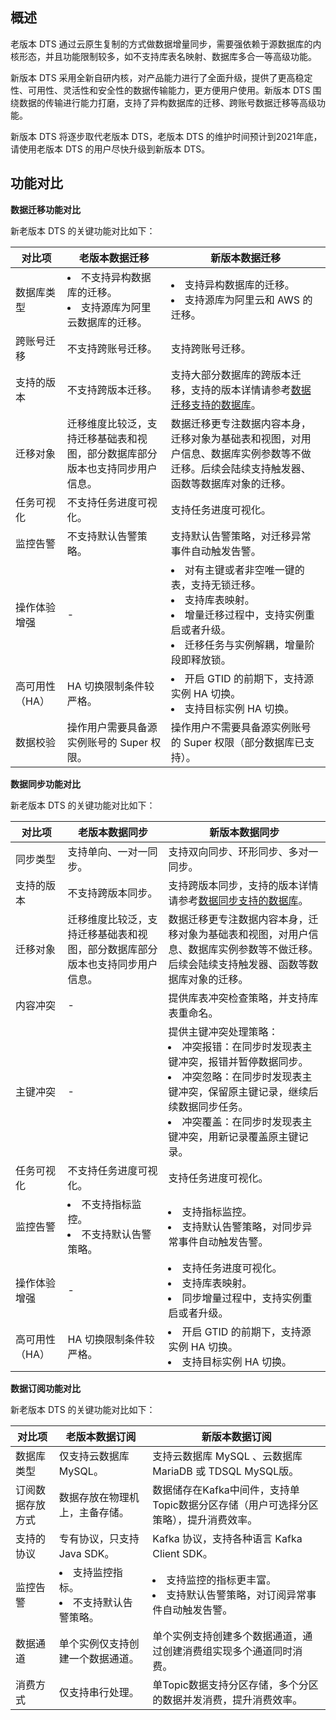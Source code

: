 ﻿## 概述

老版本 DTS 通过云原生复制的方式做数据增量同步，需要强依赖于源数据库的内核形态，并且功能限制较多，如不支持库表名映射、数据库多合一等高级功能。

 新版本 DTS 采用全新自研内核，对产品能力进行了全面升级，提供了更高稳定性、可用性、灵活性和安全性的数据传输能力，更方便用户使用。新版本 DTS 围绕数据的传输进行能力打磨，支持了异构数据库的迁移、跨账号数据迁移等高级功能。 

新版本 DTS 将逐步取代老版本 DTS，老版本 DTS 的维护时间预计到2021年底，请使用老版本 DTS 的用户尽快升级到新版本 DTS。 

## 功能对比

**数据迁移功能对比**

新老版本 DTS 的关键功能对比如下：

| 对比项         | 老版本数据迁移                                               | 新版本数据迁移                                               |
| -------------- | ------------------------------------------------------------ | ------------------------------------------------------------ |
| 数据库类型     | <li>不支持异构数据库的迁移。<br><li>支持源库为阿里云数据库的迁移。 | <li>支持异构数据库的迁移。<br><li>支持源库为阿里云和 AWS 的迁移。 |
| 跨账号迁移     | 不支持跨账号迁移。                                           | 支持跨账号迁移。                                             |
| 支持的版本     | 不支持跨版本迁移。                                           | 支持大部分数据库的跨版本迁移，支持的版本详情请参考[数据迁移支持的数据库]()。 |
| 迁移对象       | 迁移维度比较泛，支持迁移基础表和视图，部分数据库部分版本也支持同步用户信息。 | 数据迁移更专注数据内容本身，迁移对象为基础表和视图，对用户信息、数据库实例参数等不做迁移。后续会陆续支持触发器、函数等数据库对象的迁移。 |
| 任务可视化     | 不支持任务进度可视化。                                       | 支持任务进度可视化。                                         |
| 监控告警       | 不支持默认告警策略。                                         | 支持默认告警策略，对迁移异常事件自动触发告警。               |
| 操作体验增强   | -                                                            | <li>对有主键或者非空唯一键的表，支持无锁迁移。<br><li>支持库表映射。<br><li>增量迁移过程中，支持实例重启或者升级。<br><li>迁移任务与实例解耦，增量阶段即释放锁。 |
| 高可用性（HA） | HA 切换限制条件较严格。                                      | <li>开启 GTID 的前期下，支持源实例 HA 切换。<li>支持目标实例 HA 切换。 |
| 数据校验       | 操作用户需要具备源实例账号的 Super 权限。                    | 操作用户不需要具备源实例账号的 Super 权限（部分数据库已支持）。 |

**数据同步功能对比**

新老版本 DTS 的关键功能对比如下：

| 对比项         | 老版本数据同步                                               | 新版本数据同步                                               |
| -------------- | ------------------------------------------------------------ | ------------------------------------------------------------ |
| 同步类型       | 支持单向、一对一同步。                                       | 支持双向同步、环形同步、多对一同步。                         |
| 支持的版本     | 不支持跨版本同步。                                           | 支持跨版本同步，支持的版本详情请参考[数据同步支持的数据库]()。 |
| 迁移对象       | 迁移维度比较泛，支持迁移基础表和视图，部分数据库部分版本也支持同步用户信息。 | 数据迁移更专注数据内容本身，迁移对象为基础表和视图，对用户信息、数据库实例参数等不做迁移。后续会陆续支持触发器、函数等数据库对象的迁移。 |
| 内容冲突       | -                                                            | 提供库表冲突检查策略，并支持库表重命名。                     |
| 主键冲突       | -                                                            | 提供主键冲突处理策略：<br><li>冲突报错：在同步时发现表主键冲突，报错并暂停数据同步。<br/><li>冲突忽略：在同步时发现表主键冲突，保留原主键记录，继续后续数据同步任务。<br/><li>冲突覆盖：在同步时发现表主键冲突，用新记录覆盖原主键记录。 |
| 任务可视化     | 不支持任务进度可视化。                                       | 支持任务进度可视化。                                         |
| 监控告警       | <li>不支持指标监控。<li>不支持默认告警策略。                 | <li>支持指标监控。<li>支持默认告警策略，对同步异常事件自动触发告警。 |
| 操作体验增强   | -                                                            | <li>支持任务进度可视化。<br/> <li>支持库表映射。<br/> <li>同步增量过程中，支持实例重启或者升级。 |
| 高可用性（HA） | HA 切换限制条件较严格。                                      | <li>开启 GTID 的前期下，支持源实例 HA 切换。<br/><li>支持目标实例 HA 切换。 |

**数据订阅功能对比**

新老版本 DTS 的关键功能对比如下：

| 对比项           | 老版本数据订阅                    | 新版本数据订阅                                               |
| ---------------- | --------------------------------- | ------------------------------------------------------------ |
| 数据库类型       | 仅支持云数据库 MySQL。 | 支持云数据库 MySQL 、云数据库 MariaDB 或 TDSQL MySQL版。 |
| 订阅数据存放方式 | 数据存放在物理机上，主备存储。    | 数据储存在Kafka中间件，支持单Topic数据分区存储（用户可选择分区策略），提升消费效率。 |
| 支持的协议       | 专有协议，只支持 Java SDK。       | Kafka 协议，支持各种语言 Kafka Client SDK。           |
| 监控告警 | <li>支持监控指标。<li>不支持默认告警策略。 | <li>支持监控的指标更丰富。<li>支持默认告警策略，对订阅异常事件自动触发告警。 |
| 数据通道         | 单个实例仅支持创建一个数据通道。  | 单个实例支持创建多个数据通道，通过创建消费组实现多个通道同时消费。   |
| 消费方式         | 仅支持串行处理。                  | 单Topic数据支持分区存储，多个分区的数据并发消费，提升消费效率。 |

